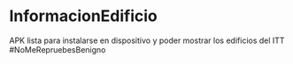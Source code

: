 # InformacionEdificio
APK lista para instalarse en dispositivo y poder mostrar los edificios del ITT
#NoMeRepruebesBenigno
